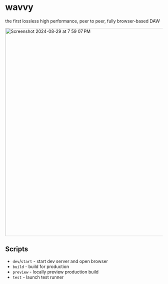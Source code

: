 # wavvy
the first lossless high performance, peer to peer, fully browser-based DAW

<img width="667" alt="Screenshot 2024-08-29 at 7 59 07 PM" src="https://github.com/user-attachments/assets/3c0e2c24-8e82-4ffd-a84e-b867852f8207">

## Scripts

- `dev`/`start` - start dev server and open browser
- `build` - build for production
- `preview` - locally preview production build
- `test` - launch test runner

